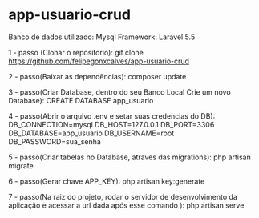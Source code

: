 # app-usuario-crud

Banco de dados utilizado: Mysql
Framework: Laravel 5.5

1 - passo (Clonar o repositorio):
git clone https://github.com/felipegonxcalves/app-usuario-crud


2 - passo(Baixar as dependências):
composer update


3 - passo(Criar Database, dentro do seu Banco Local Crie um novo Database):
CREATE DATABASE app_usuario

4 - passo(Abrir o arquivo .env e setar suas credencias do DB):
DB_CONNECTION=mysql
DB_HOST=127.0.0.1
DB_PORT=3306
DB_DATABASE=app_usuario
DB_USERNAME=root
DB_PASSWORD=sua_senha


5 - passo(Criar tabelas no Database, atraves das migrations):
php artisan migrate


6 - passo(Gerar chave APP_KEY):
php artisan key:generate


7 - passo(Na raiz do projeto, rodar o servidor de desenvolvimento da aplicação e acessar a url dada após esse comando ):
php artisan serve




